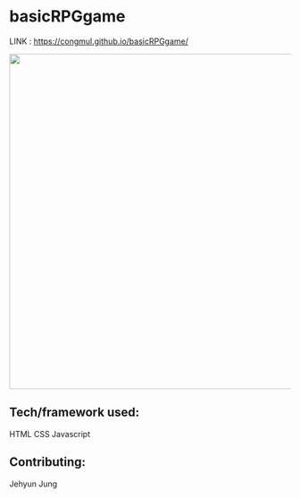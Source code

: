 # basicRPGgame

LINK : https://congmul.github.io/basicRPGgame/

<img src = "./assets/img/" width="600" />


## Tech/framework used: 
HTML
CSS
Javascript

## Contributing:
Jehyun Jung